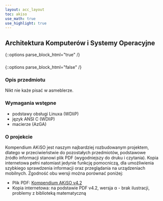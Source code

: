 ```yaml
---
layout: acc_layout
toc: akiso
use_math: true
use_highlight: true
---
```


Architektura Komputerów i Systemy Operacyjne
---

<script src="https://ajax.googleapis.com/ajax/libs/jquery/3.3.1/jquery.min.js">
</script>

<script>
$.getJSON('http://api.icndb.com/jokes/random', function(data) {
console.log(data);
document.getElementById("demo").innerHTML = data.value.joke;
});
</script>

{::options parse_block_html="true" /}
<div id="demo" class="math-box" style="padding: 5px;">
</div>
{::options parse_block_html="false" /}

### Opis przedmiotu

Nikt nie każe pisać w asmeblerze.

### Wymagania wstępne

* podstawy obsługi Linuxa (WDIiP)
* język ANSI C (WDIiP)
* macierze (AzGA)

### O projekcie

Kompendium AKiSO jest naszym najbardziej rozbudowanym projektem, dlatego w przeciwieństwie do pozostałych przedmiotów, podstawowe źródło informacji stanowi plik PDF (wygodniejszy do druku i czytania).
Kopia internetowa pełni natomiast jedynie funkcję pomocniczą, dla umożliwienia szybkiego sprawdzenia informacji oraz przeglądania na urządzeniach mobilnych.
Zgodność obu wersji można porównać poniżej:

* Plik PDF: <a href="{{ site.baseurl }}/pdfs/sem3/akiso_opus_magnum_v6503.pdf">Kompendium AKiSO v4.2</a>
* Kopia internetowa: na podstawie PDF v4.2, wersja α - brak ilustracji, problemy z biblioteką matematyczną